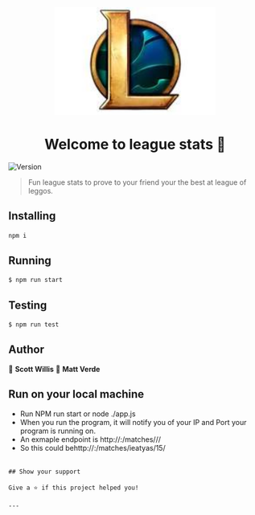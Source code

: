 <p align="center">
  <a href="https://multiscale.io/" target="blank"><img src="./resources/download.jpg" width="320" alt="MultiScale Logo" /></a>
</p>
<h1 align="center">Welcome to league stats 👋</h1>
<p>
  <img alt="Version" src="https://img.shields.io/npm/v/lighthouse.svg">
</p>

> Fun league stats to prove to your friend your the best at league of leggos.

## Installing

```bash
npm i
```

## Running

```bash
$ npm run start
```

## Testing

```bash
$ npm run test
```

## Author

👤 **Scott Willis**
👤 **Matt Verde**

## Run on your local machine

- Run NPM run start or node ./app.js
- When you run the program, it will notify you of your IP and Port your program is running on.
- An exmaple endpoint is http://<ipAddress>:<port>/matches/<summonerName>/<numGames>/
- So this could behttp://<ipAddress>:<port>/matches/ieatyas/15/

```

## Show your support

Give a ⭐️ if this project helped you!

---
```
